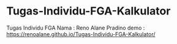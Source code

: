 # Tugas-Individu-FGA-Kalkulator
Tugas Individu FGA
Nama : Reno Alane Pradino
demo : https://renoalane.github.io/Tugas-Individu-FGA-Kalkulator/
